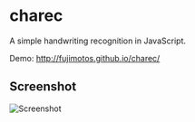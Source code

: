 charec
======

A simple handwriting recognition in JavaScript.

Demo: http://fujimotos.github.io/charec/

Screenshot
----------

![Screenshot](http://fujimotos.github.io/charec/img/charec_screeshot.png)
